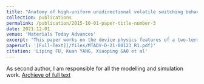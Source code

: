 ```yaml
---
title: "Anatomy of high-uniform unidirectional volatile switching behavior in SiO2/TiO2-based selection device"
collection: publications
permalink: /publication/2015-10-01-paper-title-number-3
date: 2021-12-01
venue: 'Materials Today Advances'
excerpt: 'This paper works on the device physics features of a two-terminal device with volatile resistive swithing behavior. These features are of critical importance in neuromorphic computing. I introduced a stochastic model in order to simulate this behavior.'
paperurl: '[Full-Text](/files/MTADV-D-21-00123_R1.pdf)'
citation: 'Liping FU, Kuan YANG, Xiaoping GAO et al'
---
```

As second author, I am responsible for all the modelling and simulation work. [Archieve of full text](/files/MTADV-D-21-00123_R1.pdf)
